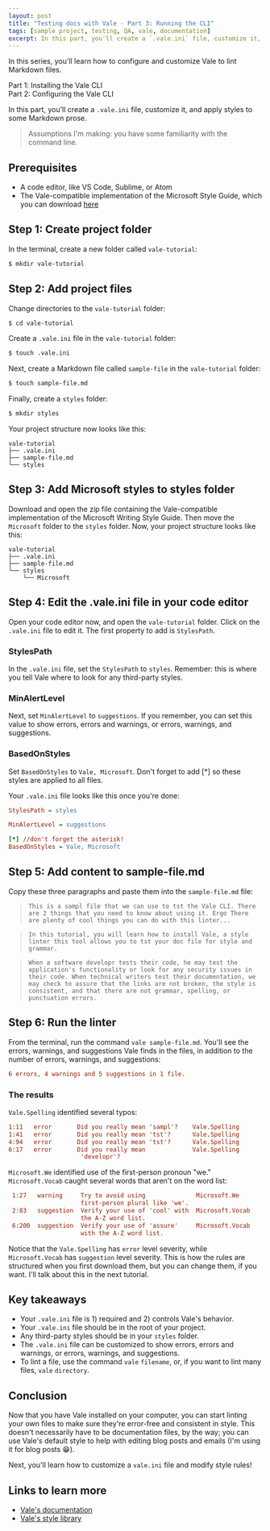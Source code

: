 ```yaml
---
layout: post
title: "Testing docs with Vale - Part 3: Running the CLI"
tags: [sample project, testing, QA, vale, documentation]
excerpt: In this part, you'll create a `.vale.ini` file, customize it, and apply styles to some Markdown prose.
---
```


In this series, you'll learn how to configure and customize Vale to lint Markdown files.

Part 1: Installing the Vale CLI\
Part 2: Configuring the Vale CLI

In this part, you'll create a `.vale.ini` file, customize it, and apply styles to some Markdown prose.

> Assumptions I'm making: you have some familiarity with the command line.

## Prerequisites

* A code editor, like VS Code, Sublime, or Atom
* The Vale-compatible implementation of the Microsoft Style Guide, which you can download [here](https://github.com/errata-ai/Microsoft/releases/download/v0.7.0/Microsoft.zip)

## Step 1: Create project folder

In the terminal, create a new folder called `vale-tutorial`:

```bash
$ mkdir vale-tutorial
```

## Step 2: Add project files

Change directories to the `vale-tutorial` folder:

```bash
$ cd vale-tutorial
```

Create a `.vale.ini` file in the `vale-tutorial` folder:

```bash
$ touch .vale.ini
```

Next, create a Markdown file called `sample-file` in the `vale-tutorial` folder:

```bash
$ touch sample-file.md
```

Finally, create a `styles` folder:

```bash
$ mkdir styles
```

Your project structure now looks like this:
```
vale-tutorial
├── .vale.ini
├── sample-file.md
└── styles
```

## Step 3: Add Microsoft styles to styles folder

Download and open the zip file containing the Vale-compatible implementation of the Microsoft Writing Style Guide. Then move the `Microsoft` folder to the `styles` folder. Now, your project structure looks like this:

```
vale-tutorial
├── .vale.ini
├── sample-file.md
└── styles
    └── Microsoft
```

## Step 4: Edit the .vale.ini file in your code editor

Open your code editor now, and open the `vale-tutorial` folder. Click on the `.vale.ini` file to edit it. The first property to add is `StylesPath`.

### StylesPath

In the `.vale.ini` file, set the `StylesPath` to `styles`. Remember: this is where you tell Vale where to look for any third-party styles.

### MinAlertLevel

Next, set `MinAlertLevel` to `suggestions`. If you remember, you can set this value to show errors, errors and warnings, or errors, warnings, and suggestions.

### BasedOnStyles

Set `BasedOnStyles` to `Vale, Microsoft`. Don't forget to add [\*] so these styles are applied to all files.

Your `.vale.ini` file looks like this once you're done:

```ini
StylesPath = styles

MinAlertLevel = suggestions

[*] //don't forget the asterisk!
BasedOnStyles = Vale, Microsoft
```

## Step 5: Add content to sample-file.md

Copy these three paragraphs and paste them into the `sample-file.md` file:

> `This is a sampl file that we can use to tst the Vale CLI. There are 2 things that you need to know about using it. Ergo There are plenty of cool things you can do with this linter...`

> `In this tutorial, you will learn how to install Vale, a style linter this tool allows you to tst your doc file for style and grammar.`

> `When a software developr tests their code, he may test the application's functionality or look for any security issues in their code. When technical writers test their documentation, we may check to assure that the links are not broken, the style is consistent, and that there are not grammar, spelling, or punctuation errors.`

## Step 6: Run the linter

From the terminal, run the command `vale sample-file.md`. You'll see the errors, warnings, and suggestions Vale finds in the files, in addition to the number of errors, warnings, and suggestions:

```ini
6 errors, 4 warnings and 5 suggestions in 1 file.
```

### The results

`Vale.Spelling` identified several typos:

```ini
1:11   error       Did you really mean 'sampl'?    Vale.Spelling
1:41   error       Did you really mean 'tst'?      Vale.Spelling
4:94   error       Did you really mean 'tst'?      Vale.Spelling
6:17   error       Did you really mean             Vale.Spelling
                    'developr'?
```

`Microsoft.We` identified use of the first-person pronoun "we." `Microsoft.Vocab` caught several words that aren't on the word list:

```ini
 1:27   warning     Try to avoid using              Microsoft.We
                    first-person plural like 'we'.
 2:83   suggestion  Verify your use of 'cool' with  Microsoft.Vocab
                    the A-Z word list.
 6:200  suggestion  Verify your use of 'assure'     Microsoft.Vocab
                    with the A-Z word list.
```

Notice that the `Vale.Spelling` has `error` level severity, while `Microsoft.Vocab` has `suggestion` level severity. This is how the rules are structured when you first download them, but you can change them, if you want. I'll talk about this in the next tutorial.

## Key takeaways

* Your `.vale.ini` file is 1) required and 2) controls Vale's behavior.
* Your `.vale.ini` file should be in the root of your project.
* Any third-party styles should be in your `styles` folder.
* The `.vale.ini` file can be customized to show errors, errors and warnings, or errors, warnings, and suggestions.
* To lint a file, use the command `vale` `filename`, or, if you want to lint many files, `vale` `directory`.

## Conclusion

Now that you have Vale installed on your computer, you can start linting your own files to make sure they're error-free and consistent in style. This doesn't necessarily have to be documentation files, by the way; you can use Vale's default style to help with editing blog posts and emails (I'm using it for blog posts 😁).

Next, you'll learn how to customize a `vale.ini` file and modify style rules!

## Links to learn more

* [Vale's documentation](https://errata-ai.gitbook.io/vale/)
* [Vale's style library](https://github.com/errata-ai/styles)
